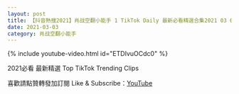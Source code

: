```yaml
---
layout: post
title: 【抖音熱搜2021】肖战空翻小能手 1 TikTok Daily 最新必看精選合集2021 03 03
date: 2021-03-03
category: 肖战空翻小能手
---
```


{% include youtube-video.html id="ETDIvuOCdc0" %}

2021必看 最新精選 Top TikTok Trending Clips

喜歡請點贊轉發加訂閱 Like & Subscribe：[YouTube](https://www.youtube.com/channel/UCAoR7VcanIPd04uEq_GIylA/videos)

